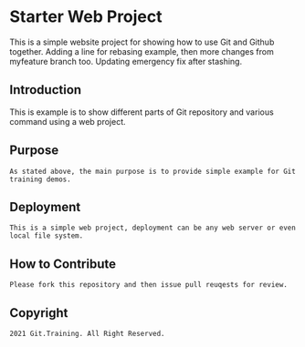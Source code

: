 # Starter Web Project
  
  This is a simple website project for showing how to use Git and Github together. Adding a line for rebasing example, then more changes from myfeature branch too. Updating emergency fix after stashing.
  
## Introduction
   This is example is to show different parts of Git repository and various command using a web project.

## Purpose
	As stated above, the main purpose is to provide simple example for Git training demos.

## Deployment
	This is a simple web project, deployment can be any web server or even local file system.

## How to Contribute

	Please fork this repository and then issue pull reuqests for review.

## Copyright

    2021 Git.Training. All Right Reserved.
